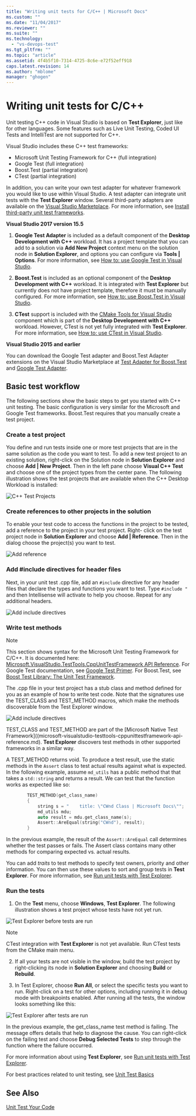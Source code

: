 ```yaml
---
title: "Writing unit tests for C/C++ | Microsoft Docs"
ms.custom: ""
ms.date: "11/04/2017"
ms.reviewer: ""
ms.suite: ""
ms.technology: 
  - "vs-devops-test"
ms.tgt_pltfrm: ""
ms.topic: "article"
ms.assetid: 4f4b5f10-7314-4725-8c6e-e72f52eff918
caps.latest.revision: 14
ms.author: "mblome"
manager: "ghogen"
---
```

# Writing unit tests for C/C++
Unit testing C++ code in Visual Studio is based on **Test Explorer**, just like for other languages. Some features such as Live Unit Testing, Coded UI Tests and IntelliTest are not supported for C++. 

Visual Studio includes these C++ test frameworks:
 -  Microsoft Unit Testing Framework for C++ (full integration)
 -  Google Test (full integration)
 -  Boost.Test (partial integration)
 -  CTest  (partial integration)

In addition, you can write your own test adapter for whatever framework you would like to use within Visual Studio. A test adapter can integrate unit tests with the **Test Explorer** window. Several third-party adapters are available on the [Visual Studio Marketplace](https://marketplace.visualstudio.com). For more information, see [Install third-party unit test frameworks](install-third-party-unit-test-frameworks).

**Visual Studio 2017 version 15.5**  

1) **Google Test Adapter** is included as a default component of the **Desktop Development with C++** workload. It has a project template that you can add to a solution via **Add New Project** context menu on the solution node in **Solution Explorer**, and options you can configure via **Tools | Options**. For more information, see [How to: use Google Test in Visual Studio](how-to-use-google-test.md).

2) **Boost.Test** is included as an optional component of the **Desktop Development with C++** workload. It is integrated with **Test Explorer** but currently does not have project template, therefore it must be manually configured. For more information, see [How to: use Boost.Test in Visual Studio](how-to-use-boost-test.md). 

3) **CTest** support is included with the [CMake Tools for Visual Studio](/cpp/ide/cmake-tools-for-visual-cpp) component which is part of the **Desktop Development with C++** workload. However, CTest is not yet fully integrated with **Test Explorer**. For more information, see [How to: use CTest in Visual Studio](how-to-use-ctest-in-visual-studio.md).


**Visual Studio 2015 and earlier**
  
You can download the Google Test adapter and Boost.Test Adapter extensions on the Visual Studio Marketplace at [Test Adapter for Boost.Test](https://marketplace.visualstudio.com/items?itemName=VisualCPPTeam.TestAdapterforBoostTest) and [Google Test Adapter](https://marketplace.visualstudio.com/items?itemName=VisualCPPTeam.TestAdapterforGoogleTest). 

  
## Basic test workflow
The following sections show the basic steps to get you started with C++ unit testing. The basic configuration is very similar for the Microsoft and Google Test frameworks. Boost.Test requires that you manually create a test project. 
  
### Create a test project
You define and run tests inside one or more test projects that are in the same solution as the code you want to test. To add a new test project to an existing solution, right-click on the Solution node in **Solution Explorer** and choose **Add | New Project**. Then in the left pane choose **Visual C++ Test** and choose one of the project types from the center pane. The following illustration shows the test projects that are available when the C++ Desktop Workload is installed:

![C++ Test Projects](media/cpp-new-test-project.png "C++ new test project templates")

### Create references to other projects in the solution
To enable your test code to access the functions in the project to be tested, add a reference to the project in your test project. Right- click on the test project node in **Solution Explorer** and choose **Add | Reference**. Then in the dialog choose the project(s) you want to test. 

![Add reference](media/cpp-add-ref-test-project.png "C++ test add a reference to projects to be tested")

### Add #include directives for header files
Next, in your unit test .cpp file, add an `#include` directive for any header files that declare the types and functions you want to test. Type `#include "` and then Intellisense will activate to help you choose. Repeat for any additional headers.

![Add include directives](media/cpp-add-includes-test-project.png "C++ test add includes for header files")

### Write test methods
> [!NOTE] 
> This section shows syntax for the Microsoft Unit Testing Framework for C/C++. It is documented here: [Microsoft.VisualStudio.TestTools.CppUnitTestFramework API Reference](microsoft-visualstudio-testtools-cppunittestframework-api-reference.md). For Google Test documentation, see [Google Test Primer](https://github.com/google/googletest/blob/master/googletest/docs/Primer.md). For Boost.Test, see [Boost Test Library: The Unit Test Framework](http://www.boost.org/doc/libs/1_46_0/libs/test/doc/html/utf.html).

The .cpp file in your test project has a stub class and method defined for you as an example of how to write test code. Note that the signatures use the TEST_CLASS and TEST_METHOD macros, which make the methods discoverable from the Test Explorer window.

![Add include directives](media/cpp-write-test-methods.png "C++ test add includes for header files")

TEST_CLASS and TEST_METHOD are part of the [Microsoft Native Test Framework]((microsoft-visualstudio-testtools-cppunittestframework-api-reference.md). **Test Explorer** discovers test methods in other supported frameworks in a similar way.

A TEST_METHOD returns void. To produce a test result, use the static methods in the `Assert` class to test actual results against what is expected. In the following example, assume `md_utils` has a public method that that takes a `std::string` and returns a result. We can test that the function works as expected like so:

```cpp
		TEST_METHOD(get_class_name)
		{
			string s = "    title: \"CWnd Class | Microsoft Docs\"";
			md_utils mdu;
			auto result = mdu.get_class_name(s);
			Assert::AreEqual(string("CWnd"), result);
		}
```
In the previous example, the result of the `Assert::AreEqual` call determines whether the test passes or fails. The Assert class contains many other methods for comparing expected vs. actual results. 

You can add *traits* to test methods to specify test owners, priority and other information. You can then use these values to sort and group tests in **Test Explorer**. For more information, see [Run unit tests with Test Explorer](run-unit-tests-with-test-explorer.md).


### Run the tests  
  
1.  On the **Test** menu, choose **Windows**, **Test Explorer**. The following illustration shows a test project whose tests have not yet run. 

![Test Explorer before tests are run](media/cpp-test-explorer.png "C++ Test Explorer")

> [!NOTE]
> CTest integration with **Test Explorer** is not yet available. Run CTest tests from the CMake main menu.

2. If all your tests are not visible in the window, build the test project by right-clicking its node in **Solution Explorer** and choosing **Build** or **Rebuild**.
  
3.  In Test Explorer, choose **Run All**, or select the specific tests you want to run. Right-click on a test for other options, including running it in debug mode with breakpoints enabled. After running all the tests, the window looks something like this:

![Test Explorer after tests are run](media/cpp-test-explorer-passed.png "C++ Test Explorer after running tests")

In the previous example, the get_class_name test method is failing. The message offers details that help to diagnose the cause. You can right-click on the failing test and choose **Debug Selected Tests** to step through the function where the failure occurred. 

For more information about using **Test Explorer**, see [Run unit tests with Test Explorer](run-unit-tests-with-test-explorer.md).

For best practices related to unit testing, see [Unit Test Basics](unit-test-basics.md)

## See Also
[Unit Test Your Code](unit-test-your-code.md)

